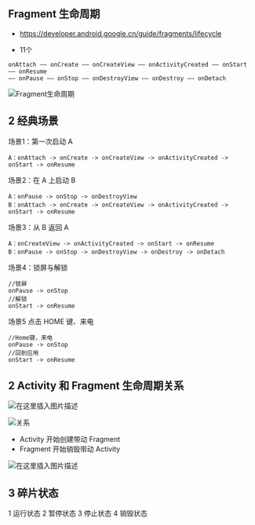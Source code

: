 ## Fragment 生命周期

- https://developer.android.google.cn/guide/fragments/lifecycle

- 11个

```
onAttach —— onCreate —— onCreateView —— onActivityCreated —— onStart —— onResume 
—— onPause —— onStop —— onDestroyView —— onDestroy —— onDetach
```



![Fragment生命周期](http://upload-images.jianshu.io/upload_images/1477714-fddcd4bf7894d26d.png?imageMogr2/auto-orient/strip%7CimageView2/2/w/1240)

## 2 经典场景
场景1：第一次启动 A
```
A：onAttach -> onCreate -> onCreateView -> onActivityCreated -> onStart -> onResume
```

场景2：在 A 上启动 B
```
A：onPause -> onStop -> onDestroyView
B：onAttach -> onCreate -> onCreateView -> onActivityCreated -> onStart -> onResume
```
场景3：从 B 返回 A
```
A：onCreateView -> onActivityCreated -> onStart -> onResume
B：onPause -> onStop -> onDestroyView -> onDestroy -> onDetach
```
场景4：锁屏与解锁

```
//锁屏
onPause -> onStop
//解锁
onStart -> onResume
```
场景5 点击 HOME 键、来电

```
//Home键，来电
onPause -> onStop
//回到应用
onStart -> onResume
```



## 2 Activity 和 Fragment 生命周期关系



![在这里插入图片描述](https://img-blog.csdnimg.cn/20210330234704796.png?x-oss-process=image/watermark,type_ZmFuZ3poZW5naGVpdGk,shadow_10,text_aHR0cHM6Ly9ibG9nLmNzZG4ubmV0L2xvdWlzZ2Vlaw==,size_16,color_FFFFFF,t_70#pic_center)





![关系](http://upload-images.jianshu.io/upload_images/1477714-4cc76d4d6bc25ff0.png?imageMogr2/auto-orient/strip%7CimageView2/2/w/1240)

- Activity 开始创建带动 Fragment
- Fragment 开始销毁带动 Activity 

![在这里插入图片描述](https://img-blog.csdnimg.cn/20210330104852627.png?x-oss-process=image/watermark,type_ZmFuZ3poZW5naGVpdGk,shadow_10,text_aHR0cHM6Ly9ibG9nLmNzZG4ubmV0L2xvdWlzZ2Vlaw==,size_16,color_FFFFFF,t_70#pic_center)



## 3 碎片状态
1 运行状态
2 暂停状态
3 停止状态
4 销毁状态